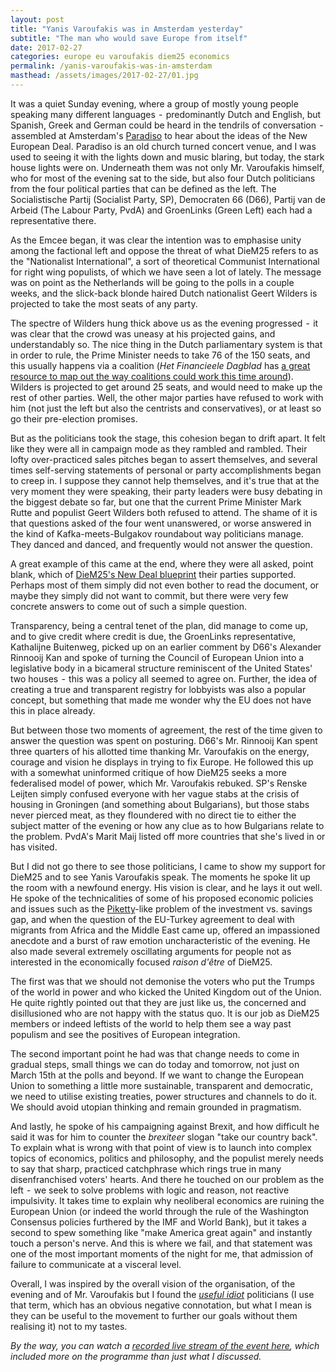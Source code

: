 ```yaml
---
layout: post
title: "Yanis Varoufakis was in Amsterdam yesterday"
subtitle: "The man who would save Europe from itself"
date: 2017-02-27
categories: europe eu varoufakis diem25 economics
permalink: /yanis-varoufakis-was-in-amsterdam
masthead: /assets/images/2017-02-27/01.jpg
---
```

It was a quiet Sunday evening, where a group of mostly young people speaking many different languages  -  predominantly Dutch and English, but Spanish, Greek and German could be heard in the tendrils of conversation  -  assembled at Amsterdam's [Paradiso](https://paradiso.nl) to hear about the ideas of the New European Deal. Paradiso is an old church turned concert venue, and I was used to seeing it with the lights down and music blaring, but today, the stark house lights were on. Underneath them was not only Mr. Varoufakis himself, who for most of the evening sat to the side, but also four Dutch politicians from the four political parties that can be defined as the left. The Socialistische Partij (Socialist Party, SP), Democraten 66 (D66), Partij van de Arbeid (The Labour Party, PvdA) and GroenLinks (Green Left) each had a representative there.

As the Emcee began, it was clear the intention was to emphasise unity among the factional left and oppose the threat of what DieM25 refers to as the "Nationalist International", a sort of theoretical Communist International for right wing populists, of which we have seen a lot of lately. The message was on point as the Netherlands will be going to the polls in a couple weeks, and the slick-back blonde haired Dutch nationalist Geert Wilders is projected to take the most seats of any party.

The spectre of Wilders hung thick above us as the evening progressed  -  it was clear that the crowd was uneasy at his projected gains, and understandably so. The nice thing in the Dutch parliamentary system is that in order to rule, the Prime Minister needs to take 76 of the 150 seats, and this usually happens via a coalition (_Het Financieele Dagblad_ has [a great resource to map out the way coalitions could work this time around](https://fd.nl/economie-politiek/1185150/coalitiemonitor)). Wilders is projected to get around 25 seats, and would need to make up the rest of other parties. Well, the other major parties have refused to work with him (not just the left but also the centrists and conservatives), or at least so go their pre-election promises.

But as the politicians took the stage, this cohesion began to drift apart. It felt like they were all in campaign mode as they rambled and rambled. Their lofty over-practiced sales pitches began to assert themselves, and several times self-serving statements of personal or party accomplishments began to creep in. I suppose they cannot help themselves, and it's true that at the very moment they were speaking, their party leaders were busy debating in the biggest debate so far, but one that the current Prime Minister Mark Rutte and populist Geert Wilders both refused to attend. The shame of it is that questions asked of the four went unanswered, or worse answered in the kind of Kafka-meets-Bulgakov roundabout way politicians manage. They danced and danced, and frequently would not answer the question.

A great example of this came at the end, where they were all asked, point blank, which of [DieM25's New Deal blueprint](https://diem25.org/wp-content/uploads/2017/02/170212_DiEM25_END_Summary_EN.pdf) their parties supported. Perhaps most of them simply did not even bother to read the document, or maybe they simply did not want to commit, but there were very few concrete answers to come out of such a simple question.

Transparency, being a central tenet of the plan, did manage to come up, and to give credit where credit is due, the GroenLinks representative, Kathalijne Buitenweg, picked up on an earlier comment by D66's Alexander Rinnooij Kan and spoke of turning the Council of European Union into a legislative body in a bicameral structure reminiscent of the United States' two houses  -  this was a policy all seemed to agree on. Further, the idea of creating a true and transparent registry for lobbyists was also a popular concept, but something that made me wonder why the EU does not have this in place already.

But between those two moments of agreement, the rest of the time given to answer the question was spent on posturing. D66's Mr. Rinnooij Kan spent three quarters of his allotted time thanking Mr. Varoufakis on the energy, courage and vision he displays in trying to fix Europe. He followed this up with a somewhat uninformed critique of how DieM25 seeks a more federalised model of power, which Mr. Varoufakis rebuked. SP's Renske Leijten simply confused everyone with her vague stabs at the crisis of housing in Groningen (and something about Bulgarians), but those stabs never pierced meat, as they floundered with no direct tie to either the subject matter of the evening or how any clue as to how Bulgarians relate to the problem. PvdA's Marit Maij listed off more countries that she's lived in or has visited.

But I did not go there to see those politicians, I came to show my support for DieM25 and to see Yanis Varoufakis speak. The moments he spoke lit up the room with a newfound energy. His vision is clear, and he lays it out well. He spoke of the technicalities of some of his proposed economic policies and issues such as the [Piketty](https://en.wikipedia.org/wiki/Capital_in_the_Twenty-First_Century)-like problem of the investment vs. savings gap, and when the question of the EU-Turkey agreement to deal with migrants from Africa and the Middle East came up, offered an impassioned anecdote and a burst of raw emotion uncharacteristic of the evening. He also made several extremely oscillating arguments for people not as interested in the economically focused _raison d'être_ of DieM25.

The first was that we should not demonise the voters who put the Trumps of the world in power and who kicked the United Kingdom out of the Union. He quite rightly pointed out that they are just like us, the concerned and disillusioned who are not happy with the status quo. It is our job as DieM25 members or indeed leftists of the world to help them see a way past populism and see the positives of European integration.

The second important point he had was that change needs to come in gradual steps, small things we can do today and tomorrow, not just on March 15th at the polls and beyond. If we want to change the European Union to something a little more sustainable, transparent and democratic, we need to utilise existing treaties, power structures and channels to do it. We should avoid utopian thinking and remain grounded in pragmatism.

And lastly, he spoke of his campaigning against Brexit, and how difficult he said it was for him to counter the _brexiteer_ slogan "take our country back". To explain what is wrong with that point of view is to launch into complex topics of economics, politics and philosophy, and the populist merely needs to say that sharp, practiced catchphrase which rings true in many disenfranchised voters' hearts. And there he touched on our problem as the left  -  we seek to solve problems with logic and reason, not reactive impulsivity. It takes time to explain why neoliberal economics are ruining the European Union (or indeed the world through the rule of the Washington Consensus policies furthered by the IMF and World Bank), but it takes a second to spew something like "make America great again" and instantly touch a person's nerve. And this is where we fail, and that statement was one of the most important moments of the night for me, that admission of failure to communicate at a visceral level.

Overall, I was inspired by the overall vision of the organisation, of the evening and of Mr. Varoufakis but I found the _[useful idiot](https://en.wikipedia.org/wiki/Useful_idiot)_ politicians (I use that term, which has an obvious negative connotation, but what I mean is they can be useful to the movement to further our goals without them realising it) not to my tastes.

_By the way, you can watch a [recorded live stream of the event here](https://www.youtube.com/watch?v=ldvo9KHl76k), which included more on the programme than just what I discussed._
